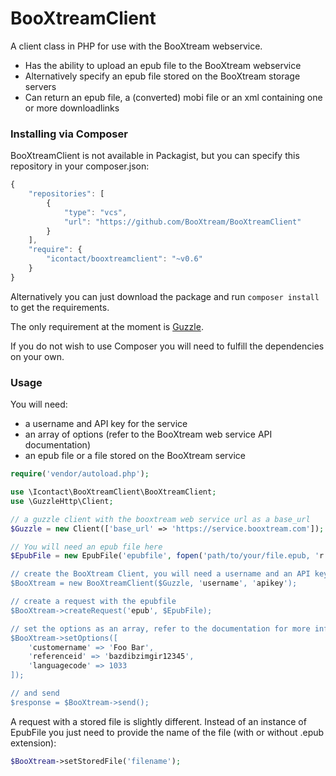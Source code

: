 BooXtreamClient
===============

A client class in PHP for use with the BooXtream webservice.

- Has the ability to upload an epub file to the BooXtream webservice
- Alternatively specify an epub file stored on the BooXtream storage servers
- Can return an epub file, a (converted) mobi file or an xml containing one or more downloadlinks

### Installing via Composer

BooXtreamClient is not available in Packagist, but you can specify this repository in your composer.json:

```javascript
{
    "repositories": [
        {
            "type": "vcs",
            "url": "https://github.com/BooXtream/BooXtreamClient"
        }
    ],
    "require": {
        "icontact/booxtreamclient": "~v0.6"
    }
}
```

Alternatively you can just download the package and run ```composer install``` to get the requirements.

The only requirement at the moment is [Guzzle](http://guzzle.readthedocs.org/en/latest/index.html).

If you do not wish to use Composer you will need to fulfill the dependencies on your own.

### Usage

You will need:
- a username and API key for the service
- an array of options (refer to the BooXtream web service API documentation)
- an epub file or a file stored on the BooXtream service

```php
require('vendor/autoload.php');

use \Icontact\BooXtreamClient\BooXtreamClient;
use \GuzzleHttp\Client;

// a guzzle client with the booxtream web service url as a base_url
$Guzzle = new Client(['base_url' => 'https://service.booxtream.com']);

// You will need an epub file here
$EpubFile = new EpubFile('epubfile', fopen('path/to/your/file.epub, 'r'));

// create the BooXtream Client, you will need a username and an API key
$BooXtream = new BooXtreamClient($Guzzle, 'username', 'apikey');

// create a request with the epubfile
$BooXtream->createRequest('epub', $EpubFile);

// set the options as an array, refer to the documentation for more information on the options
$BooXtream->setOptions([
    'customername' => 'Foo Bar',
    'referenceid' => 'bazdibzimgir12345',
    'languagecode' => 1033
]);

// and send
$response = $BooXtream->send();
```

A request with a stored file is slightly different. Instead of an instance of EpubFile you just need to provide the name of the file (with or without .epub extension):

```php
$BooXtream->setStoredFile('filename');
```

